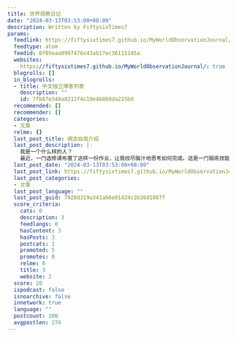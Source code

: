 ```yaml
---
title: 世界观察日记
date: "2024-03-13T03:53:00+08:00"
description: Written by FiftysixTimes7
params:
  feedlink: https://fiftysixtimes7.github.io/MyWorldObservationJournal/feeds/all.atom.xml
  feedtype: atom
  feedid: 0f05eaa0997476c43ab17ec36115145a
  websites:
    https://fiftysixtimes7.github.io/MyWorldObservationJournal/: true
  blogrolls: []
  in_blogrolls:
  - title: 中文独立博客列表
    description: ""
    id: 7fb87e348a8211f4c19e4b0b0da225bd
  recommended: []
  recommender: []
  categories:
  - 文章
  relme: {}
  last_post_title: 病态自我介绍
  last_post_description: |-
    我是一个什么样的人？
    最近，一门选修课布置了这样一份作业，让我绞尽脑汁地思考如何完成。这是一门锻炼技能的课程，不 …
  last_post_date: "2024-03-13T03:53:00+08:00"
  last_post_link: https://fiftysixtimes7.github.io/MyWorldObservationJournal/bing-tai-zi-wo-jie-shao.html
  last_post_categories:
  - 文章
  last_post_language: ""
  last_post_guid: 7928d319a341ab6e01424c2b26d1087f
  score_criteria:
    cats: 0
    description: 3
    feedlangs: 0
    hasContent: 3
    hasPosts: 3
    postcats: 1
    promoted: 5
    promotes: 0
    relme: 0
    title: 3
    website: 2
  score: 20
  ispodcast: false
  isnoarchive: false
  innetwork: true
  language: ""
  postcount: 100
  avgpostlen: 274
---
```

